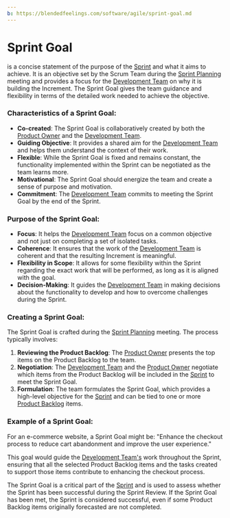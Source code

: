 ```yaml
---
b: https://blendedfeelings.com/software/agile/sprint-goal.md
---
```


# Sprint Goal 
is a concise statement of the purpose of the [Sprint](sprint.md) and what it aims to achieve. It is an objective set by the Scrum Team during the [Sprint Planning](sprint-planning.md) meeting and provides a focus for the [Development Team](development-team.md) on why it is building the Increment. The Sprint Goal gives the team guidance and flexibility in terms of the detailed work needed to achieve the objective.

### Characteristics of a Sprint Goal:

- **Co-created**: The Sprint Goal is collaboratively created by both the [Product Owner](product-owner.md) and the [Development Team](development-team.md).
- **Guiding Objective**: It provides a shared aim for the [Development Team](development-team.md) and helps them understand the context of their work.
- **Flexible**: While the Sprint Goal is fixed and remains constant, the functionality implemented within the Sprint can be negotiated as the team learns more.
- **Motivational**: The Sprint Goal should energize the team and create a sense of purpose and motivation.
- **Commitment**: The [Development Team](development-team.md) commits to meeting the Sprint Goal by the end of the Sprint.

### Purpose of the Sprint Goal:

- **Focus**: It helps the [Development Team](development-team.md) focus on a common objective and not just on completing a set of isolated tasks.
- **Coherence**: It ensures that the work of the [Development Team](development-team.md) is coherent and that the resulting Increment is meaningful.
- **Flexibility in Scope**: It allows for some flexibility within the Sprint regarding the exact work that will be performed, as long as it is aligned with the goal.
- **Decision-Making**: It guides the [Development Team](development-team.md) in making decisions about the functionality to develop and how to overcome challenges during the Sprint.

### Creating a Sprint Goal:

The Sprint Goal is crafted during the [Sprint Planning](sprint-planning.md) meeting. The process typically involves:

1. **Reviewing the Product Backlog**: The [Product Owner](product-owner.md) presents the top items on the Product Backlog to the team.
2. **Negotiation**: The [Development Team](development-team.md) and the [Product Owner](product-owner.md) negotiate which items from the Product Backlog will be included in the [Sprint](sprint.md) to meet the Sprint Goal.
3. **Formulation**: The team formulates the Sprint Goal, which provides a high-level objective for the [Sprint](sprint.md) and can be tied to one or more [Product Backlog](product-backlog.md) items.

### Example of a Sprint Goal:

For an e-commerce website, a Sprint Goal might be: "Enhance the checkout process to reduce cart abandonment and improve the user experience."

This goal would guide the [Development Team's](development-team.md) work throughout the Sprint, ensuring that all the selected Product Backlog items and the tasks created to support those items contribute to enhancing the checkout process.

The Sprint Goal is a critical part of the [Sprint](sprint.md) and is used to assess whether the Sprint has been successful during the Sprint Review. If the Sprint Goal has been met, the Sprint is considered successful, even if some Product Backlog items originally forecasted are not completed.